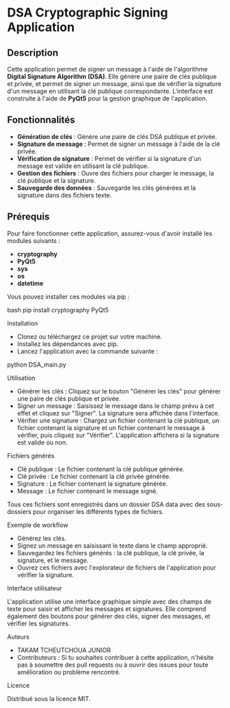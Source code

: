 # DSA Cryptographic Signing Application

## Description

Cette application permet de signer un message à l'aide de l'algorithme **Digital Signature Algorithm (DSA)**. Elle génère une paire de clés publique et privée, et permet de signer un message, ainsi que de vérifier la signature d'un message en utilisant la clé publique correspondante. L'interface est construite à l'aide de **PyQt5** pour la gestion graphique de l'application.

## Fonctionnalités

- **Génération de clés** : Génère une paire de clés DSA publique et privée.
- **Signature de message** : Permet de signer un message à l'aide de la clé privée.
- **Vérification de signature** : Permet de vérifier si la signature d'un message est valide en utilisant la clé publique.
- **Gestion des fichiers** : Ouvre des fichiers pour charger le message, la clé publique et la signature.
- **Sauvegarde des données** : Sauvegarde les clés générées et la signature dans des fichiers texte.

## Prérequis

Pour faire fonctionner cette application, assurez-vous d'avoir installé les modules suivants :

- **cryptography**
- **PyQt5**
- **sys**
- **os**
- **datetime**

Vous pouvez installer ces modules via pip :

bash
pip install cryptography PyQt5

Installation

- Clonez ou téléchargez ce projet sur votre machine.
- Installez les dépendances avec pip.
- Lancez l'application avec la commande suivante :

python DSA_main.py

Utilisation

- Générer les clés : Cliquez sur le bouton "Générer les clés" pour générer une paire de clés publique et privée.
- Signer un message : Saisissez le message dans le champ prévu à cet effet et cliquez sur "Signer". La signature sera affichée dans l'interface.
- Vérifier une signature : Chargez un fichier contenant la clé publique, un fichier contenant la signature et un fichier contenant le message à vérifier, puis cliquez sur "Vérifier". L'application affichera si la signature est valide ou non.

Fichiers générés

- Clé publique : Le fichier contenant la clé publique générée.
- Clé privée : Le fichier contenant la clé privée générée.
- Signature : Le fichier contenant la signature générée.
- Message : Le fichier contenant le message signé.

Tous ces fichiers sont enregistrés dans un dossier DSA data avec des sous-dossiers pour organiser les différents types de fichiers.

Exemple de workflow

- Générez les clés.
- Signez un message en saisissant le texte dans le champ approprié.
- Sauvegardez les fichiers générés : la clé publique, la clé privée, la signature, et le message.
- Ouvrez ces fichiers avec l'explorateur de fichiers de l'application pour vérifier la signature.

Interface utilisateur

L'application utilise une interface graphique simple avec des champs de texte pour saisir et afficher les messages et signatures. Elle comprend également des boutons pour générer des clés, signer des messages, et vérifier les signatures.

Auteurs

- TAKAM TCHEUTCHOUA JUNIOR
- Contributeurs : Si tu souhaites contribuer à cette application, n'hésite pas à soumettre des pull requests ou à ouvrir des issues pour toute amélioration ou problème rencontré.

Licence

Distribué sous la licence MIT.
